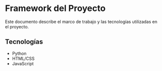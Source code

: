 # Framework del Proyecto

Este documento describe el marco de trabajo y las tecnologías utilizadas en el proyecto.

## Tecnologías

- Python
- HTML/CSS
- JavaScript